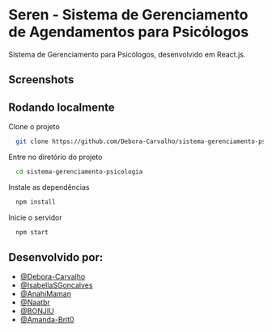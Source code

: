 # Seren - Sistema de Gerenciamento de Agendamentos para Psicólogos

Sistema de Gerenciamento para Psicólogos, desenvolvido em React.js.

## Screenshots
<!-- 
![App Screenshot 1](./public/screenshot1.png)
<br><br>
![App Screenshot 2](./public/screenshot2.png) -->


## Rodando localmente

Clone o projeto

```bash
  git clone https://github.com/Debora-Carvalho/sistema-gerenciamento-psicologia.git
```

Entre no diretório do projeto

```bash
  cd sistema-gerenciamento-psicologia
```

Instale as dependências

```bash
  npm install
```

Inicie o servidor

```bash
  npm start
```


## Desenvolvido por:

- [@Debora-Carvalho](https://github.com/Debora-Carvalho)
- [@IsabellaSGoncalves](https://github.com/IsabellaSGoncalves)
- [@AnahiMaman](https://github.com/AnahiMamani)
- [@Naatbr](https://github.com/Naatbr)
- [@BONJIU](https://github.com/BONJIU)
- [@Amanda-Brit0](https://github.com/Amanda-Brit0)
